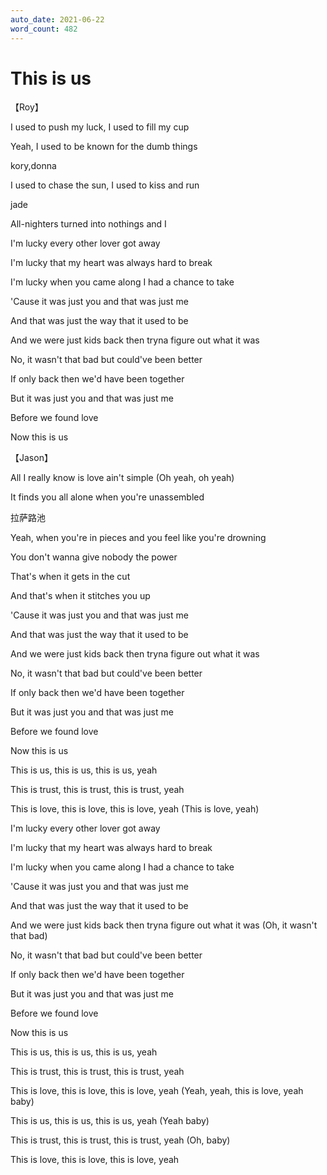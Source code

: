 ```yaml
---
auto_date: 2021-06-22
word_count: 482
---
```


# This is us

【Roy】

I used to push my luck, I used to fill my cup

Yeah, I used to be known for the dumb things

kory,donna

I used to chase the sun, I used to kiss and run

jade

All-nighters turned into nothings and I

I'm lucky every other lover got away

I'm lucky that my heart was always hard to break

I'm lucky when you came along I had a chance to take

'Cause it was just you and that was just me

And that was just the way that it used to be

And we were just kids back then tryna figure out what it was

No, it wasn't that bad but could've been better

If only back then we'd have been together

But it was just you and that was just me

Before we found love

Now this is us

【Jason】

All I really know is love ain't simple (Oh yeah, oh yeah)

It finds you all alone when you're unassembled

拉萨路池

Yeah, when you're in pieces and you feel like you're drowning

You don't wanna give nobody the power

That's when it gets in the cut

And that's when it stitches you up

'Cause it was just you and that was just me

And that was just the way that it used to be

And we were just kids back then tryna figure out what it was

No, it wasn't that bad but could've been better

If only back then we'd have been together

But it was just you and that was just me

Before we found love

Now this is us

This is us, this is us, this is us, yeah

This is trust, this is trust, this is trust, yeah

This is love, this is love, this is love, yeah (This is love, yeah)

I'm lucky every other lover got away

I'm lucky that my heart was always hard to break

I'm lucky when you came along I had a chance to take

'Cause it was just you and that was just me

And that was just the way that it used to be

And we were just kids back then tryna figure out what it was (Oh, it wasn't that bad)

No, it wasn't that bad but could've been better

If only back then we'd have been together

But it was just you and that was just me

Before we found love

Now this is us

This is us, this is us, this is us, yeah

This is trust, this is trust, this is trust, yeah

This is love, this is love, this is love, yeah (Yeah, yeah, this is love, yeah baby)

This is us, this is us, this is us, yeah (Yeah baby)

This is trust, this is trust, this is trust, yeah (Oh, baby)

This is love, this is love, this is love, yeah
